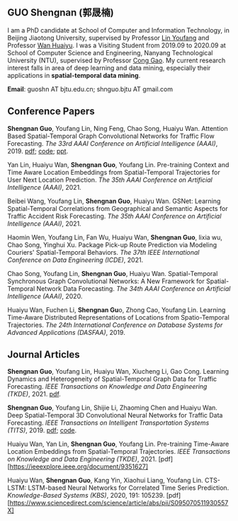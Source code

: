 ## GUO Shengnan (郭晟楠)

I am  a PhD candidate at School of Computer and Information Technology, in Beijing Jiaotong University, supervised by Professor [Lin Youfang](http://faculty.bjtu.edu.cn/7443/) and Professor [Wan Huaiyu](http://faculty.bjtu.edu.cn/8793/). 
I was a Visiting Student from 2019.09 to 2020.09 at School of Computer Science and Engineering, Nanyang Technological University (NTU), supervised by Professor [Cong Gao](https://www.ntu.edu.sg/home/gaocong/).
My current research interest falls in area of deep learning and data mining, especially their applications in **spatial-temporal data mining**.

**Email**:  guoshn AT bjtu.edu.cn; shnguo.bjtu AT gmail.com

## **Conference Papers**

**Shengnan Guo**, Youfang Lin, Ning Feng, Chao Song, Huaiyu Wan. Attention Based Spatial-Temporal Graph Convolutional Networks for Traffic Flow Forecasting. *The 33rd AAAI Conference on Artificial Intelligence (AAAI)*, 2019.  [pdf](pdfs/AAAI2019-GuoS.2690.pdf); [code](https://github.com/guoshnBJTU/ASTGCN-r-pytorch); [ppt](https://github.com/guoshnBJTU/ASTGCN/blob/master/papers/ASTGCN_ppt.pdf).

Yan Lin, Huaiyu Wan, **Shengnan Guo**, Youfang Lin. Pre-training Context and Time Aware Location Embeddings from Spatial-Temporal Trajectories for User Next Location Prediction. *The 35th AAAI Conference on Artificial Intelligence (AAAI)*, 2021.

Beibei Wang, Youfang Lin, **Shengnan Guo**, Huaiyu Wan. GSNet: Learning Spatial-Temporal Correlations from Geographical and Semantic Aspects for Traffic Accident Risk Forecasting. *The 35th AAAI Conference on Artificial Intelligence (AAAI)*, 2021.

Haomin Wen, Youfang Lin, Fan Wu, Huaiyu Wan, **Shengnan Guo**, lixia wu, Chao Song, Yinghui Xu. Package Pick-up Route Prediction via Modeling Couriers' Spatial-Temporal Behaviors. *The 37th IEEE International Conference on Data Engineering (ICDE)*, 2021.

Chao Song, Youfang Lin, **Shengnan Guo**, Huaiyu Wan. Spatial-Temporal Synchronous Graph Convolutional Networks: A New Framework for Spatial-Temporal Network Data Forecasting. *The 34th AAAI Conference on Artificial Intelligence* *(AAAI)*, 2020. 

Huaiyu Wan, Fuchen Li, **Shengnan Gu**o, Zhong Cao, Youfang Lin. Learning Time-Aware Distributed Representations of Locations from Spatio-Temporal Trajectories. *The 24th International Conference on Database Systems for Advanced Applications (DASFAA)*, 2019.

## Journal Articles

**Shengnan Guo**, Youfang Lin, Huaiyu Wan, Xiucheng Li, Gao Cong. Learning Dynamics and Heterogeneity of Spatial-Temporal Graph Data for Traffic Forecasting. *IEEE Transactions on Knowledge and Data Engineering (TKDE)*, 2021. [pdf](https://ieeexplore.ieee.org/document/9346058).

**Shengnan Guo**, Youfang Lin, Shijie Li, Zhaoming Chen and Huaiyu Wan. Deep Spatial-Temporal 3D Convolutional Neural Networks for Traffic Data Forecasting. *IEEE Transactions on Intelligent Transportation Systems (TITS)*, 2019. [pdf](https://github.com/guoshnBJTU/ST3DNe); [code](https://github.com/guoshnBJTU/ST3DNet).

Huaiyu Wan, Yan Lin, **Shengnan Guo**, Youfang Lin. Pre-training Time-Aware Location Embeddings from Spatial-Temporal Trajectories. *IEEE Transactions on Knowledge and Data Engineering (TKDE)*, 2021. [pdf][https://ieeexplore.ieee.org/document/9351627]

Huaiyu Wan, **Shengnan Guo**, Kang Yin, Xiaohui Liang, Youfang Lin. CTS-LSTM: LSTM-based Neural Networks for Correlated Time Series Prediction. *Knowledge-Based Systems (KBS)*, 2020, 191: 105239. [pdf][https://www.sciencedirect.com/science/article/abs/pii/S095070511930557X]

